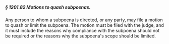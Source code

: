 ##### § 1201.82 Motions to quash subpoenas. #####

Any person to whom a subpoena is directed, or any party, may file a motion to quash or limit the subpoena. The motion must be filed with the judge, and it must include the reasons why compliance with the subpoena should not be required or the reasons why the subpoena's scope should be limited.